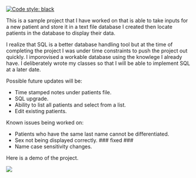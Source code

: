 [![Code style: black](https://img.shields.io/badge/code%20style-black-000000.svg)](https://github.com/psf/black)

This is a sample project that I have worked on that is able to take inputs for a new patient and store it in a text file database I created then locate patients in the database to display their data. 

I realize that SQL is a better database handling tool but at the time of completing the project I was under time constraints to push the project out quickly. I imporovised a workable database using the knowlege I already have. I deliberately wrote my classes so that I will be able to implement SQL at a later date. 

Possible future updates will be: 
- Time stamped notes under patients file.
- SQL upgrade.
- Ability to list all patients and select from a list.
- Edit existing patients.



Known issues being worked on:
- Patients who have the same last name cannot be differentiated. 
- Sex not being displayed correctly. ### fixed ###
- Name case sensitivity changes.



Here is a demo of the project.

![](https://github.com/Nakadie/python_projects/blob/main/Projects/Hospital%20tool/Demo.gif)
